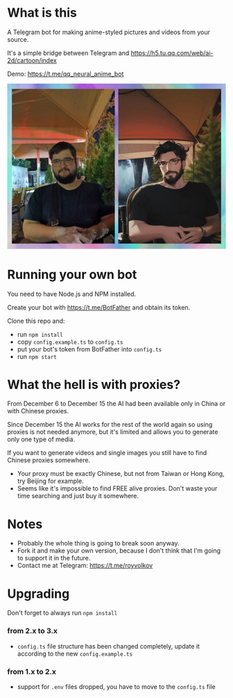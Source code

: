 # What is this
A Telegram bot for making anime-styled pictures and videos from your source.

It's a simple bridge between Telegram and https://h5.tu.qq.com/web/ai-2d/cartoon/index

Demo: https://t.me/qq_neural_anime_bot

![Example](example.jpg)

# Running your own bot
You need to have Node.js and NPM installed.

Create your bot with https://t.me/BotFather and obtain its token.

Clone this repo and:

- run `npm install`
- copy `config.example.ts` to `config.ts`
- put your bot's token from BotFather into `config.ts`
- run `npm start`

# What the hell is with proxies?
From December 6 to December 15 the AI had been available only in China or with Chinese proxies.

Since December 15 the AI works for the rest of the world again so using proxies is not needed anymore, but it's limited and allows you to generate only one type of media.

If you want to generate videos and single images you still have to find Chinese proxies somewhere.

- Your proxy must be exactly Chinese, but not from Taiwan or Hong Kong, try Beijing for example.
- Seems like it's impossible to find FREE alive proxies. Don't waste your time searching and just buy it somewhere.

# Notes
- Probably the whole thing is going to break soon anyway.
- Fork it and make your own version, because I don't think that I'm going to support it in the future.
- Contact me at Telegram: https://t.me/royvolkov

# Upgrading
Don't forget to always run `npm install`

### from 2.x to 3.x
- `config.ts` file structure has been changed completely, update it according to the new `config.example.ts`

### from 1.x to 2.x
- support for `.env` files dropped, you have to move to the `config.ts` file
